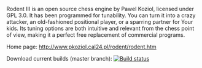 Rodent III is an open source chess engine by Pawel Koziol, licensed under GPL 3.0. It has been programmed for tunability. You can turn it into a crazy attacker, an old-fashioned positional player, or a sparring partner for Your kids. Its tuning options are both intuitive and relevant from the chess point of view, making it a perfect free replacement of commercial programs.

Home page: http://www.pkoziol.cal24.pl/rodent/rodent.htm

Download current builds (master branch): [![Build status](https://ci.appveyor.com/api/projects/status/9cm7pjvhghq02qed?svg=true)](https://ci.appveyor.com/project/tico-tico/rodent-iii/build/artifacts)
